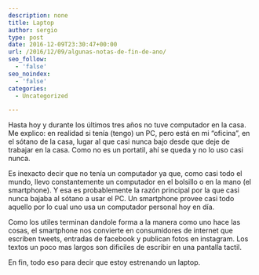```yaml
---
description: none
title: Laptop
author: sergio
type: post
date: 2016-12-09T23:30:47+00:00
url: /2016/12/09/algunas-notas-de-fin-de-ano/
seo_follow:
  - 'false'
seo_noindex:
  - 'false'
categories:
  - Uncategorized

---
```

Hasta hoy y durante los últimos tres años no tuve computador en la casa. Me explico: en realidad si tenía (tengo) un PC, pero está en mi &#8220;oficina&#8221;, en el sótano de la casa, lugar al que casi nunca bajo desde que deje de trabajar en la casa. Como no es un portatil, ahí se queda y no lo uso casi nunca.

Es inexacto decir que no tenía un computador ya que, como casi todo el mundo, llevo constantemente un computador en el bolsillo o en la mano (el smartphone). Y esa es probablemente la razón principal por la que casi nunca bajaba al sótano a usar el PC. Un smartphone provee casi todo aquello por lo cual uno usa un computador personal hoy en día.

Como los utiles terminan dandole forma a la manera como uno hace las cosas, el smartphone nos convierte en consumidores de internet que escriben tweets, entradas de facebook y publican fotos en instagram. Los textos un poco mas largos son dificiles de escribir en una pantalla tactil.

En fin, todo eso para decir que estoy estrenando un laptop.
